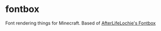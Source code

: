fontbox
=======

Font rendering things for Minecraft.
Based of [AfterLifeLochie's Fontbox](https://github.com/AfterLifeLochie/fontbox)
